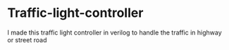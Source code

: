 # Traffic-light-controller
I made this traffic light controller in verilog to handle the traffic in highway or street road 
